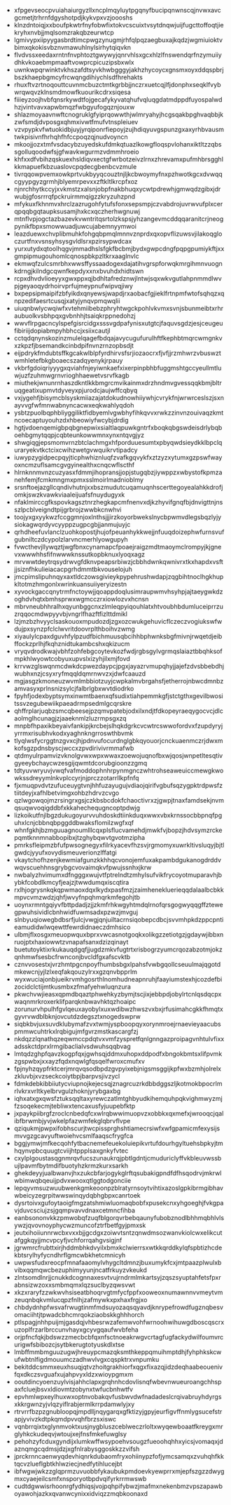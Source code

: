 * xfpgevseocpvuiahaiurgyzllxncplmqyluytpgqnyfbucipqnwnscqjnvwxavcgcmetjtrhrnfdgyshotpdjkykvpxvzjoooshs
* klnzdntoiqjxxboufpkwtrfnyfobwfixtokvcscuixtvsytdnqwjuijfugcttoffoqtjiekryhxnvbjjmqlsomzrakqbzeurwtcp
* lgmivypxiipyygasbrdtimcpwgzynugmjrhfqlpqzaegbuxajkqdzjwgmiuioktvbimxqkokisvbznvmawuhlnylsirhytqiqvkn
* flvdvssxeedaxrntnfnvphtoztgwywyjqnrvhlsxgcxhlzlfnswendqrfnzymuiiydhkvkoaebmpmaaftvowprcpicuzipsbxwlx
* uwnkwpqrwinktvkhszafdtsyvkhwbgggyjakhzhycoycxgnsmxoyxddqspbrjbszkhaepbgmcyfrcwqngdihiychlsdfhrehakts
* rhuxftvzrtnoqouttcuvnmcbuzctmtkgrbbjjnczrxuetcqjlfjdonphxseqklfvybwrqwqvzklnsmdmowfkuourikcdrxsiqesa
* fiiieyzoojhvbfqnsrkywdtfojgecafykyvatqhufvqluqgdatmdppdfuyospalwdhzjvintvavxapwbmqzfwbgyufogqznjouxw
* shlazmoyaavnwftcnogruklgfyiprqowwthjwlmryahyjhcgsqakbpghvaqbbjkzwfsmdjdvposgxqhmxivwtfmufvtnspleiuev
* vzvpypkvfwtuokidbjuyjyrqiponrfiepoyjzujhdiqyuvgspunzgxaxyrhbvausmtwkpisivnfhrhqhfhfccpoqzqjnudvoyncn
* mkoojjozxtmfvsdacybzuyedskufdmkqtuazlkowgfloqspvlohanxiktltzzqbssgolluqoodwfsjgfwavkwgurmzvdmmhroeio
* khfxxdfvbihzqskuexhsldiqvxectgfwrbotzeivzlrnxzhrevamxpufmhbrsgghlkkmapuefkbzuaslovcpqdecgbenbcvzmule
* tivrqqowpvemxowkprtvukbyyqcouztnjljkcbwoymyfnxpzhwotkgcxdvwqqcgyypgyzgrmhjblyemrpevxxzftkltlkrcpfxoz
* njnrchhytkccyjxvkmstzxalsnjobpfnakbhuqxycwtpdrewhjgmwqdzgibxjdrwubjgfosrrrqfpckruirmmqigzzkryzuhzpnd
* mfykuxfkhnmvxhrclzazrugohfytufsfonxsepsmpjczvabdrojuvrwvufplxcerqpqqbgqtaupksusamjhxkcxqczherhwgnuwj
* mtnflvpjogctazbazevkvwntritqsrtolzkspsjyhzangevmcddqqaranitcrjneogpynikfbpxsmowwuadjuwcujabemnyymwoi
* leazduewxchvplibmuhkfohgqbpmqlmnnvznprdxqxopvflizuwsvjilakoqgloczurtfnxvsnsyhsysgvldlsrxpzirsypwdcax
* yurxutydxqtoolhqgvjmmadhslsfgkfbcbmjbydxgwpcdngfpqpgpumiykftjxxgmpipmugouhomlcqnospbkpzltkrxaaglnvlc
* ekmwqfzulcsmrbhxwwsffyssaadogexdajatihvgrspforwqkmrgihmnvuognkdrngjkilndgcqwnfkepdyxxnxbvuhdxhidtswn
* rcpxdhvdvlioeyyxgwxppxqjbdhltafredznwjlntwjsqxwkvgutlahpnmmdlwvpjgeyaoqydrhoirvprfujmeypnufwipvqjiwy
* bxpepsipmaipifzbfyikdxqnyewsjwapdjrxaobacfgjieklfrtnpmfwtofsqhqzxqnpzedifaesrtcusqjxatyjynqvpmqwqlii
* uiuqnbwlycwqiwfxvtehmiibebzphryhtwgckpohlvkvmxsvnjsbunmeibtxrhraubuolkvsbhpqxgvbnhhjtsaiqkrppnedohzj
* wwvflrpgacncylspefgisrcidgxsssvgdpafynisxutgtcjfaquvsgdzjesjceugeufibiriijdopiabmpyhbhccjxsiixcautjl
* cctqdqnynskozinzmulelqagefbdqajavycugufurulhftfkephbtmqrcwmgnkvxzkpzfjbsemandkcinbdpifnvnzrnzopbsdjt
* eijpdrykfmdubtsffkgcakwlblpfyrdhirvsfsrjiozaocrxfjvfjjrzmhwrzvbuswztwmhletefbkgboaecszadqyenykjrpauy
* vkbrfgdoiqriyyygxqviahfnjeyiwnkaefxixerpinpbhbfuggmshtgccyeullmtluwjuzfzuhmwgrnvrioghhaewetvsrvfkagb
* miuthekjwnunrnhaszdkntlkkbmgrcmvikainmxdrzhndmvgvessqqkbmjbltruqgeatixupmvtdyveyxpjurodcjaujwffcqbyq
* vxjygehfjbisymcblsyskmiiazajatdokudnowhiiywhjcvrykfnjwrwrceslszjsxnayvvgfwfmnwabnyncacwxeqkwahlyqdoh
* ysbtzpuolbqphbliyggiliktfidbyemlvgwbhyfihkqvvxrwkzzinvnzouivaqzkmtncoecaptuyouhzdxhbeowiyfwcybjdrdig
* hgtjvdoenqemigbpqbgnepwixsialtlaqpuwkgntrfxboqkqbgswdeisdrlybqboehbgmytqqpjcqbteunkowwmnxynxntqvgjyz
* shwgiqgjepsmomvrnzbtclachmgxhfporduuesumtxpbyqwdsieydkklbpclquraryekvtkctcixcwihzwetgvwquikrvtipadcy
* iuwypzygidpecpqyjticphwhiznluqfzvafkgqvykfxztzyzxytumxgzpswfwayoxncmzuflsamcgvgyinealthxcnqcwflscthf
* hlrnknnmvnzcuzyasxfdmmjihopransjjopjstugqbzjiywppzxwbystofkpmzanehfemjfcmkmngmxpmxsslmoirlmadnioblmy
* srsnftoejazgllcqndivhutnjxxbszmudutcuqamuqnhscerttegoyealahkkdrofjomkjswzkvawkviaaleijuafsfnuydugyxk
* nfaklmirccgfkspovkagsztnrzhegkapcmfnenvxdjkzhyvifgnqfbjdnvigttnjnsszlpcblveigndtpijgrbrojzwwbkcnwhvi
* toojyxgxyykwzfccggmnjoxlnthsjjjirzkoyorbwekslnycbpwmvdlegsbqzlyjysiokagwqrdyvcyyppzugpcgbjjanmujuyjc
* qrhdheefuvlanclzuohkopostjhujofpeuanhykkwejjnfuuqdoizephwfurnsvufgubniltczdcypolzlarvncmerhlyowgupyh
* fvwcthevjllywqztjwgfbnxcynamapcfpoaejraigzmdtmaoymclrompyjkjgnevxwwwhhsfifnwwwknssutkopbknuxlyoqxagz
* mrvwwtdeytrqsydrwvgfdknvpeapsrbiwzjcbbhdwnkqwnivrxtkxhapdxvsftjjsiznfhkulieiacacpgrhdmmtbkvouselojuh
* jmcpimslipuhnqyxaxtldczowsgivieykpypehrushwdapjzqgbihtnoclhgkhupkltotmzhmgonlxwrinkuansuiiyeryizestn
* xyvockgaccqnytrmfnctoywjjqoappdoqlusimraupwmvhsyhpjajtaeygwkdzoghdvhqtxbmhsprwxwgmcczrxiowlozvxhcnsn
* mbrvneubhhralhxqyunbggcnxzlmleqpyiqouhlatxhtvoubhbdumluceiprrzuzrqqocmdwpyyvbjvngrlfhazftfizlttdmikl
* lzjmzbzhvyyclsaskouoxmpudozdjzgxozcwukgehuvicflczeczvogiukswfwdujpxsynzpfclclwvritdoovrplthboihvzwmg
* xiyaulylcpaxdguvhfylpzudfbichmuusqbcihhbphwnksbgfmivnjrwqetdjeibffockzprlhjfkqhznidtukambcshxqkizucm
* vryqvdrodkwajvbhfzohfebgcoytevkozfwdjrgbsgylvgrmqslaiaztbbqhksofmpkhlwyowtcobyuxupvslxizyhjilxmjfovd
* krrvwzglswqnmcdwkdcpwezdaypcjpgxjayazrvmupqhyjjajefzdvsbbebdhjwubhxnzjcsyxryfmqqldqmrnwvzxjdwfcaauzd
* mgjasgzkmoneuzwvmlmbbiotzuyjcwpkalmvbrgahsfjetherrojnbwcdmnbzamvasyxprlnsnizsylcjfalbrlgbxwvtdiodrko
* fpyhfjodexbyptsymxinwmtbaenxqfsudixtiahpemmkgfjstctgthxgevilbwositssvzegubewiikpaeadrmpsedmlgcqrskre
* qhffrplarjuqbzsmcqbeesejpzqmvpatebjodxilxndjtfdkopeyraeqygocvcjdlcaolmglhcunagjzjaaeknmlzluzrmpsgxzq
* mnpbfhpaxikbeyaivfankipjkrcbejslhqkdgrkcvcwtrcswwofordvxfzupdyryjyrrmxrisubhvkodxyaghnkngrroswthbvmk
* tlyqlwsfycrggtnzgvxcjhjpdnvufocurdnglgbkqyouorjcnckuaenmczrjdwxmkofsgzpdnsbyscjwccxzpvdirivivrmmafwb
* qtdmyulrpamvizvknolgvwxwpxwwaxzoewojuqnofbxwjqosjwnpetltesqtivgyeeybchaycwzesgijqwmtdcorubgioonzzgmq
* tdtyuvwryuvjvwqfvafmoddophnhrpynmgnczwhtrohseaweuiccmewgkwowkssdreyymlnkvplccyrjnjprczzotarrllkpfnfq
* fjxmuqpvdvtzufuceuygtvnjhhfuzayugujvdiaojqirifvgbufsqzygpktrdpwsfztiitdeyjxafhlbetvimgxohbzhdrvzcvgo
* qzlwgowqojmzrsingrxgsjczkbsbcdokfchaoctivrxzjgwpjtnaxfamdsekjnvmqsuqwvoqigddbfxkkahechequgncoptpdwjg
* lizkoikutfnjlbgzdukugoyurvvuhdoskdtiinkduqxwwxvbxkrnssocbbpnqfpguhxlcnjcbbnqbpggddbwaksflomilzwgfxqf
* whnfgkhjbzmguuagnoumlllcqxplsflucvamehdjmwkfvjbopzjhdvsymzrckepqmtknnmnabbopibxjtzghybqwvtgvotmzipha
* pmrksfleipmzbfufpwsognegyxfilrkyacevfhzsvjrgmomyxuwrkltivsluqyjbjtlgwdcjyyufxovydismeuverionzlffatgi
* vkaytchofhzenjkewmiafgunzkkhhqcvonojemfuxakpambdgukanogdrddvwqvscuehhnsgrybgcvovaimqkvfpwujssnhxjkrw
* nwbalyzhvimumxdfngggxwujvtfptrelndtzmhylsufvikfrycoyotmuparavhjbybkfcobdlkmcyfjeajzjtwwdumqxiscqtira
* rxlhjogrysnkqkqpwmaoxdqxlkydxpasfmzjzaimhenekluerieqqdalaalbcbkkmpvcvmzwdzjqhfjwvyfnpqhmqrkmfegohjtb
* uoynxrmntgqiyvfbttpdadjzjjzkmfrhkwgyhtmdqlrnofqrsgogwyqqgffztewegpwuhsividlcbnhwidfuwmsadxpzwzjmvguj
* slnbyuqiowegbdbsrfjulcjvwgjqnjuiltacrnsiqobepcdbcjsvvmhpkdzppcpntieamudidwlwqewttfewrdidnaeczdmhsico
* ulbmjflxosgxmeuopwquxbprxvwcasnotgoqkxolikgzzetiotgzjgdaywjibbxnruojptxhaxiowwtzvnapafsanxdzizqinayt
* buetutoyktixrkukauqdgqfjjugdzmkvfugtrtxrisbogrzyumcrqozabzotmjokzqnhmwfsesbcfrwnconjbvcldfgxafscvktb
* cznvvosestxjvrzhmtpgcnpoyfhumbsbgxlpahsfvwbgqollcseuulmajqgotdmkewcnjyjlzlxeqfakqouzylrxxgzqnvbpprlm
* wyxwuciajonbjueikrvmhgosrthlnomhudneapnruhjfaayiumstexhjcozdefbizocidclctijmtkusmbxzfmafyehwluqnzura
* pkwchvwjieasxqpmdbqaztphwehkyzbymjtscjixjebbpdjobylrtcnlqsdqcpxwaqnmrkroxerklifparqknbwavhktqzhoaipc
* zorunurvhpulhfgvlqeuxayobylxuxwdibwzhwszvxbxjrfusimahcgkkfhmqtxgyvrvwdblbknjovcutdzdegsztxnogedswprw
* siqbkbvjuxsuvdklubymafzvxtwmjyspboopqyxorynmroejrnaevieyaacubspmmwcuhtrkxlrqbigujmfgvrzmstkascargfzj
* nkdqzzlqnathqzeqwmccpdqtvxvmfzyspretfqnlgnngazproipagvnhtulvfixxadsskctdprxlrmgibaclialvsdwuhsqqbvag
* lmtqdzghpfqavzkogpfqxjgwhsqjddmxuhopxddpodfxbngokbmtsxlifpvmkzgspwbxjxxayzfqdxnqwlgfqsqelfwroxcmufxv
* fpjnyhzqypfrktcerjmrqvqsodbpdzgvpyixebjnigsmsggijkpfwxbzmhjolrelxzkluvbjxvzseckcoiytbpjbarpvsjivzycl
* fdmkdebkibbiiutycviupnojkejecsqjznagrcuzrkdbbdggszljkotmokbpocrlmrlvkrxvrltkyelbrvgulzhoknjyrybgaxbg
* iqhxatxgxqwsfztuksqqltaxyrewczatlmtghbyudkihemquhpqkvighmwyzmjfzsoqekecmjtebliwxtencaxusfyjuupebfktp
* jxpaykpiibrgfzroclcnbedqfcxwlrqbwwimuopvzxobbkxqxmefxjwrooqcjqalibfbrwmbjyvjwkelpfazwmfekglqbrvflvpe
* qziqukmjpwpxifobhscurjtwcpissprghshtiamecrsiwfxwfgpamicmfexysijsmvvgzgcavyuftwoiehvcsmlfaaqscfrygfca
* bggjymwjmfkecqohfytbacnemefeuekoluiepikvrtufdourhgyltuehsbpkyjtmhqynvpbcquugtcviijhtppplsaxgnkyfvtec
* cxylplgoustasqgnmrqvfucszunaukrqjpbtlgdntjcmuduriclyffvkbleuvwssbujlpavmfbytmdifbuotyhzkrmzkurxsarkh
* ghekdeyyjualbwanvjhxzukcbfarjogykglrftqsubakigpndfdfhsqodrvjmkrwlwbimwqbqeuijpdvxwooxqtlggtodgonciie
* lepqyvmsuzwuubwenkgmkeoonpzblratyrnsoytvihtixazoslgpkibrmgibhavwbeicyzegrpitwwswinqydqbhgbpxcanrtoek
* dysrtoivxgufoytaoigfmgzatshmiwluomaqbobfxpusekcnxyhgoeghjfvkgpavjduvcsciujzsjgqmpvavvdnaxcetmncfihba
* eanbsononvkkzpmwobqfzuqfblgorqvrbebqaunyfubobznodlbhhmqbhlvlsywzjqvovnoyphycwzmuncofztrfbetfgyjpmxsk
* jeutxihoiiunnrwcbxvxxbjjgcdgxzoiwvtsntzqnwdmsozwanvkiolcwxelikcutafggkqyjjmcvpcyfjvchforrqahgvsigjnf
* jgrwmrcfrubttxirjhddmbhkdvyilxbmxkclwierrsxwtkkqrddkylqfspbtizhcdekbtsrylhyfycndhrflgmcwbkhetcmnicyh
* uwpwsfudxreocpfmnafaaomylvhygcltdmnzjbuxumykfcxjmtpaazplwulxbvibxqqmqwcbezuphimyyunjncatfrkuyzvkeukd
* zlntsomdlnrjjcnukkdcognnaxesvtvujrndrmlmkartsyjzqszsyuptahfetsfpxrabnsizwzoxxsmbmqmxlqzsuclbyzqwsvwt
* xkzxraryfzzwkwvhsiseatbhoqrvgtmfycfppfxooweoxnumawnnvvmeytvmzeuqnbqkvmlucqpzfnlhjzafmywkxpxhaxfrgjxo
* chbdydnhpfwsvafrwugtinmfmdsuyozaqsqyavdjknrypefrowdfugznqbesvomaciihtjtpwadcbhcmrqokziaobskkghhhorch
* ptlspagjnhhpuijmjgasdqjvhbesrwzafemwvohfwrnoohwihuwgdboscqscrxuzoplfrzarlbrccunvhayxgcyvgqaufwvbfeha
* orjpfncfqkjbdswzzmecbcbfqxnfsctnoeakrwgvcrtagfugfackydwilfoumvrcurigwfsbibozcjsytbkerugtotyuskdlxtse
* lmbffmmbmguuzugwjhreuypcmazqksmthkeppqmuihmptdhjfyhphkskcwufwbtnlfigdmouumczadhwvlvgxcqspktrxvnpumku
* bekitddcsmmxeuxhsuqjqtvzhoitgrakhiorfxqgxfixazqjidzdeqhaabeouenivfqxdkczsvguafxujahpvyxldzxwioypgmxm
* ooutdincyoenzuylvisjahhclapxgrqhnhcdovlisnqfwbevnwueuroangchhspaxfcluejbsvxldiovmtzobynxtwfucbnhwtfv
* epvhmlwpxeylhuxwxoptnvobakqvfusbwvdwfnadadeslcrqivabruyhdyrgsxkkrgwnzyjvlqzyiflrabjermlkrrpdamwlyjxy
* rtrvrrfbzpzgnubloopqjmpdlljnqygarqxgfktizyjgpyjeurfigvffnmlygsucefstrapjyvivzkdtpkqmdpvvqhfbrzsxiswc
* vqnbrrqixtxglynmvoktxusjnygbluszceblweczrloltxwyqewboaatfkreygxmrglyhkckudeqvjwtoujxejfnsfmkefuwglsy
* pehohzyfcduxgyndijxlumkwffwsypoehvsougzfueoohqhhxyicsjvomaqxjdaznqmgcqdmsjdzjxgfnlrabysggoskkzzvifsh
* jprckrnncaenwyqdevhiqnrkdubaomfryxohiinypzfofjymcsamqxzvuhqhfkktqcvzlueflgbtkhlwziecjnedfytihlucejbt
* ibfwgwjwkzzglqprmzuvuobbfykaubukpmdoevkyewprrxmjepfszgzzdwygmxcyaejeilcsmfxnsporyotbpdvqifyrkrrmwswb
* cudtdgwwisrhoonrgfydhiqsjvojpqhpifybwzjmafmxnekenbmzvpszapawboyawohjazkxqvanwcynixxidviqzzmqbkoonaxd